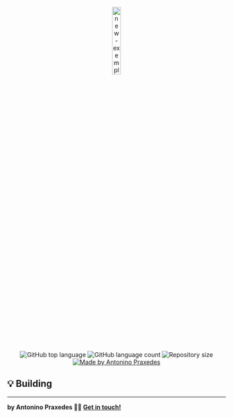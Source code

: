 <p align="center">
    <img alt="new-exemple" src="https://i.ibb.co/S5zHnTc/arch-Linux.png" width="20%">
</p>

<p align="center">
  <img alt="GitHub top language" src="https://img.shields.io/github/languages/top/apfjunior/arch-linux-post-install">
  <img alt="GitHub language count" src="https://img.shields.io/github/languages/count/apfjunior/arch-linux-post-install">
  <img alt="Repository size" src="https://img.shields.io/github/repo-size/apfjunior/arch-linux-post-install">
  <a href="https://github.com/apfjunior">
    <img alt="Made by Antonino Praxedes" src="https://img.shields.io/badge/made%20by-Antonino%20Praxedes-blue">
  </a>
</p>

## :bulb: Building

-----
**by Antonino Praxedes 👋🏻 [Get in touch!](https://www.linkedin.com/in/antoninopraxedes/)**

